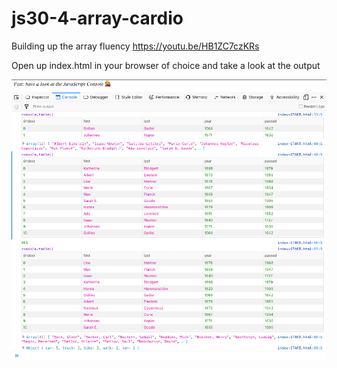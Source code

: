 # js30-4-array-cardio
Building up the array fluency https://youtu.be/HB1ZC7czKRs

Open up index.html in your browser of choice and take a look at the output

![A screenshot of a browser console with logs of data from the array methods in index.html](array-cardio-1-finished.png)

